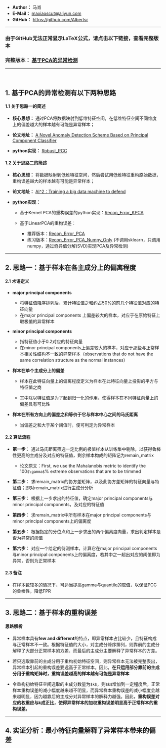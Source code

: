 - **Author：** 马肖
- **E-Mail：** maxiaoscut@aliyun.com
- **GitHub：**  https://github.com/Albertsr

---
### 由于GitHub无法正常显示LaTeX公式，请点击以下链接，查看完整版本

### 完整版本： [基于PCA的异常检测](http://note.youdao.com/noteshare?id=6c103b5af77b8c0c9b70d216bab60b11&sub=F02EFA86A9DC47E38A9ACDEA2C5CBB83)

---
<br>

## 1. 基于PCA的异常检测有以下两种思路

#### 1.1 关于思路一的简述
- **核心思想：** 通过PCA将数据映射到低维特征空间，在低维特征空间不同维度上的偏差越大的样本越有可能是异常样本；

- **论文地址：** [A Novel Anomaly Detection Scheme Based on Principal Component Classifier](https://github.com/Albertsr/Anomaly-Detection/blob/master/UnSupervised-Based%20on%20PCA/Papers/A%20Novel%20Anomaly%20Detection%20Scheme%20Based%20on%20Principal%20Component%20Classifier.pdf)

- **python实现：** [Robust_PCC](https://github.com/Albertsr/Anomaly-Detection/blob/master/UnSupervised-Based%20on%20PCA/Robust_PCC.py) 


#### 1.2 关于思路二的简述
- **核心思想：** 将数据映射到低维特征空间，然后尝试用低维特征重构原始数据，重构误差越大的样本越有可能是异常样本；

- **论文地址：** [AI^2：Training a big data machine to defend](https://github.com/Albertsr/Anomaly-Detection/blob/master/UnSupervised-Based%20on%20PCA/Papers/AI2%20_%20Training%20a%20big%20data%20machine%20to%20defend.pdf)

- **python实现：**
   
   - 基于Kernel PCA的重构误差的python实现：[Recon_Error_KPCA](https://github.com/Albertsr/Anomaly-Detection/blob/master/UnSupervised-Based%20on%20PCA/Recon_Error_KPCA.py)
  
  - 基于LinearPCA的重构误差：
    - 推荐版本：[Recon_Error_PCA](https://github.com/Albertsr/Anomaly-Detection/blob/master/UnSupervised-Based%20on%20PCA/Recon_Error_PCA.py)
    - 练习版本：[Recon_Error_PCA_Numpy_Only](https://github.com/Albertsr/Anomaly-Detection/blob/master/UnSupervised-Based%20on%20PCA/Recon_Error_PCA_Numpy_Only.py) (不调用sklearn，只调用numpy，通过奇异值分解(SVD)实现PCA及异常检测)

---

## 2. 思路一：基于样本在各主成分上的偏离程度
#### 2.1 术语定义
- **major principal components**
  - 将特征值降序排列后，累计特征值之和约占50%的前几个特征值对应的特征向量
  - 在major principal components 上偏差较大的样本，对应于在原始特征上取极值的异常样本

- **minor principal components**
  - 指特征值小于0.2对应的特征向量
  - 在minor principal components上偏差较大的样本，对应于那些与正常样本相关性结构不一致的异常样本（observations that do not have the same correlation structure as the normal instances）

- **样本在单个主成分上的偏差**
  - 样本在此特征向量上的偏离程度定义为样本在此特征向量上投影的平方与特征值之商

  - 其中除以特征值是为了起到归一化的作用，使得样本在不同特征向量上的偏差具有可比性
 
- **样本在所有方向上的偏差之和等价于它与样本中心之间的马氏距离**
  - 当偏差之和大于某个阈值时，便可判定为异常样本


#### 2.2 算法流程
- **第一步：** 通过马氏距离筛选一定比例的极值样本从训练集中剔除，以获得鲁棒性更高的主成分及对应的特征值，剩余样本构成的矩阵记为remain_matrix 
  - 论文原文：First, we use the Mahalanobis metric to identify the 100`$\gamma$`% extreme observations that are to be trimmed
 
- **第二步：** 求remain_matrix的协方差矩阵，以及此协方差矩阵的特征向量与特征值；即对remain_matrix进行主成分分析

- **第三步：** 根据上一步求出的特征值，确定major principal components与minor principal components，及对应的特征值

- **第四步：** 求remain_matrix中所有样本在major principal components与minor principal components上的偏离度
- **第五步：** 根据指定的分位点和上一步求出的两个偏离度向量，求出判定样本是否为异常的阈值

- **第六步：** 对应一个给定的待测样本，计算它在major principal components与minor principal components上的偏离度，若其中之一超出对应的阈值即为异常，否则为正常样本

#### 2.3 备注
- 在样本数较多的情况下，可适当提高gamma与quantile的取值，以保证PCC的鲁棒性，降低FPR

---

## 3. 思路二：基于样本的重构误差

#### 思路解析

- 异常样本具有**few and different**的特点，即异常样本占比较少，且特征构成与正常样本不一致。根据特征值的大小，对主成分降序排列，则靠前的主成分解释了大部分正常样本的方差，而最后的主成分主要解释了异常样本的方差。

- 若只选取靠前的主成分用于重构初始特征空间，则异常样本无法被完整表出，异常样本引起的重构误差要远高于正常样本。因此，**在只运用部分靠前的主成分用于重构矩阵时，重构误差越高的样本越有可能是异常样本**

- 令重构初始特征空间选取的主成分数量为`$k$`，则`$k$`增加到一定程度后，正常样本重构误差的减小幅度越来越不明显，而异常样本重构误差的减小幅度会越来越明显，因为越靠后的主成分对异常样本的解释力越强。因此，**重构误差对应的权重应与k成正比，使得异常样本的加权重构误差明显高于正常样本的重构误差。**
---

## 4. 实证分析：最小特征向量解释了异常样本带来的偏差
